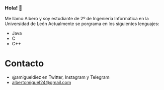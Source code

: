 ### Hola! 👋
Me llamo Albero y soy estudiante de 2º de Ingeniería Informática en la Universidad de León
Actualmente se porgrama en los siguientes lenguajes:
  - Java
  - C
  - C++
# Contacto
  - @amigueldiez en Twitter, Instagram y Telegram
  - <albertomiguel24@gmail.com>



<!--
**amigueldiez/amigueldiez** is a ✨ _special_ ✨ repository because its `README.md` (this file) appears on your GitHub profile.

Here are some ideas to get you started:

- 🔭 I’m currently working on ...
- 🌱 I’m currently learning ...
- 👯 I’m looking to collaborate on ...
- 🤔 I’m looking for help with ...
- 💬 Ask me about ...
- 📫 How to reach me: ...
- 😄 Pronouns: ...
- ⚡ Fun fact: ...
-->
